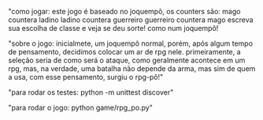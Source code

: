 

"como jogar:
este jogo é baseado no joquempô, os counters são:
mago countera ladino
ladino countera guerreiro
guerreiro countera mago
escreva sua escolha de classe e veja se deu sorte! como num joquempô!

"sobre o jogo:
inicialmete, um joquempô normal, porém, após algum tempo de pensamento, decidimos colocar um ar de rpg nele.
primeiramente, a seleção seria de como será o ataque, como geralmente acontece em um rpg, mas, na verdade, uma batalha não depende da arma, mas sim de quem a usa, com esse pensamento, surgiu o rpg-pô!"

"para rodar os testes:
python -m unittest discover"

"para rodar o jogo:
python game/rpg_po.py"
